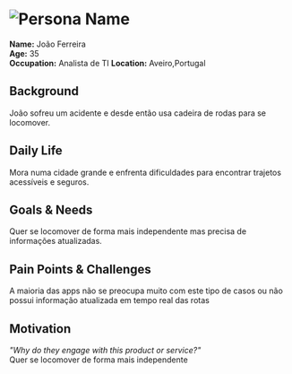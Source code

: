 # ![Persona Name](personas/persona1.jpeg)  
**Name:** João Ferreira  
**Age:** 35  
**Occupation:** Analista de TI 
**Location:** Aveiro,Portugal  

## Background  
João sofreu um acidente e desde então usa cadeira de rodas para se locomover.


## Daily Life  
Mora numa cidade grande e enfrenta dificuldades para encontrar trajetos acessíveis e seguros. 

## Goals & Needs  
Quer se locomover de forma mais independente mas precisa de informações atualizadas. 

## Pain Points & Challenges  
A maioria das apps não se preocupa muito com este tipo de casos ou não possui informação atualizada em tempo real das rotas

## Motivation  
*"Why do they engage with this product or service?"*  
Quer se locomover de forma mais independente
